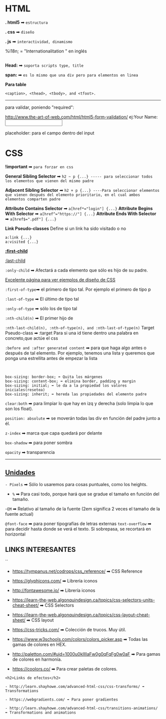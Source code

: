 <h1>HTML</h1>

**. html5** ➡ ```estructura```

**. css** ➡ ```diseño```

**. js** ➡ ```interactividad, dinamismo```







%i18n; = "Internationalitation " en inglés

##


**Head:** ➡ ```soporta scripts type, title``` 

**span:** ➡ ```es lo mismo que una div pero para elementos en linea```


**Para table**
```
<caption>, <thead>, <tbody>, and <tfoot>.
```



------


para validar, poniendo "required":

http://www.the-art-of-web.com/html/html5-form-validation/
ej:Your Name: <input type="text" name="name" required>


placeholder: para el campo dentro del input






<h1>CSS</h1>

**!important** ➡ ```para forzar en css```

**General Sibling Selector** ➡ ```h2 ~ p {...} ----- para seleccionar todos los elementos que vienen del mismo padre```

**Adjacent Sibling Selector** ➡ ```h2 + p {...} ----Para seleccionar elementos que vienen después del elemento prioritario, en el cual ambos elementos comparten padre```

**Attribute Contains Selector** ➡ ```a[href*="login"] {...}```
**Attribute Begins With Selector** ➡ ```a[href^="https://"] {...}```
**Attribute Ends With Selector** ➡ ```a[href$=".pdf"] {...}```




**Link Pseudo-classes**
Define si un link ha sido visitado o no 
```
a:link {...}
a:visited {...}
```


**<a href="https://www.w3schools.com/cssref/sel_firstchild.asp">:first-child</a>**


 <a href="https://www.w3schools.com/cssref/sel_last-child.asp">:last-child</a> 


```:only-child``` ➡ Afectará a cada elemento que sólo es hijo de su padre.


<a href="http://www.csszengarden.com/">Excelente página para ver ejemplos de diseño de CSS</a>



```:first-of-type```➡ el primero de tipo tal. Por ejemplo el primero de tipo p

```:last-of-type``` ➡ El último de tipo tal

```:only-of-type``` ➡ sólo los de tipo tal





```:nth-child(n)``` ➡ El primer hijo de

 ```:nth-last-child(n), :nth-of-type(n), and :nth-last-of-type(n)```
Target Pseudo-class ➡ :target Para si una id tiene dentro una palabra en concreto,que actúe el css



```:before and :after generated content``` ➡ para que haga algo antes o después de tal elemento. Por ejemplo, tenemos una lista y queremos que ponga una estrellita antes de empezar la lista 

</br>



```
box-sizing: border-box; ➡ Quita los márgenes
box-sizing: content-box; ➡ elimina border, padding y margin
box-sizing: initial; ➡ le da a la propiedad los valores iniciales(resetea)
box-sizing: inherit; ➡ hereda las propiedades del elemento padre
```

```clear:both``` ➡  para limpiar lo que hay en izq y derecha (solo limpia lo que son los float).

```position: absolute``` ➡ se moverán todas las div en función del padre junto a él.

```z-index``` ➡ marca que capa quedará por delante

```box-shadow``` ➡ para poner sombra

```opacity``` ➡ transparencia
___________

<h2><a href="https://www.w3schools.com/cssref/css_units.asp">Unidades</a></h2>

```- Píxels``` ➡ Sólo lo usaremos para cosas puntuales, como los heights.

- ```%``` ➡ Para casi todo, porque hará que se gradue el tamaño en función del tamaño.

-```EM``` ➡ Relativo al tamaño de la fuente (2em significa 2 veces el tamaño de la fuente actual)




```@font-face``` ➡ para poner tipografías de letras externas
```text-overflow``` ➡ para decidir hasta donde se verá el texto. Si sobrepasa, se recortará en horizontal



<h2>LINKS INTERESANTES</h2>

``

- https://tympanus.net/codrops/css_reference/ ➡ CSS Reference



- https://glyphicons.com/ ➡ Librería iconos

- http://fontawesome.io/ ➡ Librería iconos

- https://learn-the-web.algonquindesign.ca/topics/css-selectors-units-cheat-sheet/ ➡ CSS Selectors

- https://learn-the-web.algonquindesign.ca/topics/css-layout-cheat-sheet/ ➡ CSS layout

- https://css-tricks.com/ ➡ Colección de trucos. Muy útil.

- https://www.w3schools.com/colors/colors_picker.asp ➡ Todas las gamas de colores en HEX.

- http://paletton.com/#uid=1000u0kllllaFw0g0qFqFg0w0aF ➡ Para gamas de colores en harmonía.

- https://coolors.co/ ➡ Para crear paletas de colores.
```
<h2>Links de efectos</h2>

- http://learn.shayhowe.com/advanced-html-css/css-transforms/ ➡ Transformations 

- https://webgradients.com/ ➡ Para poner gradientes

- http://learn.shayhowe.com/advanced-html-css/transitions-animations/ ➡ Transformations and animations
```
